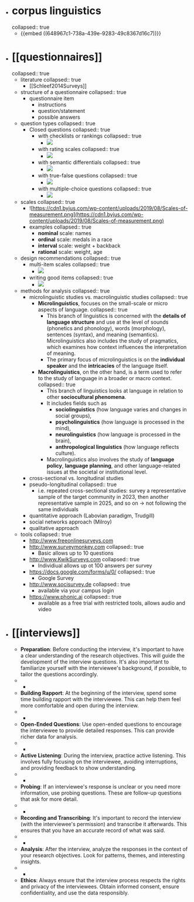 - # corpus linguistics
  collapsed:: true
	- {{embed ((648967c1-738a-439e-9283-49c8367d16c7))}}
- # [[questionnaires]]
  collapsed:: true
	- literature
	  collapsed:: true
		- [[Schleef2014Surveys]]
	- structure of a questionnaire
	  collapsed:: true
		- questionnaire item
			- instructions
			- question/statement
			- possible answers
	- question types
	  collapsed:: true
		- Closed questions
		  collapsed:: true
			- with checklists or rankings
			  collapsed:: true
				- ![](../assets/image_1658999604013_0.png)
			- with rating scales
			  collapsed:: true
				- ![](../assets/image_1658999620130_0.png)
			- with semantic differentials
			  collapsed:: true
				- ![](../assets/image_1658999633665_0.png)
			- with true-false questions
			  collapsed:: true
				- ![](../assets/image_1658999651263_0.png)
			- with multiple-choice questions
			  collapsed:: true
				- ![](../assets/image_1658999671347_0.png)
	- scales
	  collapsed:: true
		- ![https://cdn1.byjus.com/wp-content/uploads/2019/08/Scales-of-measurement.png](https://cdn1.byjus.com/wp-content/uploads/2019/08/Scales-of-measurement.png)
		- examples
		  collapsed:: true
			- **nominal** scale: names
			- **ordinal** scale: medals in a race
			- **interval** scale: weight + backback
			- **rational** scale: weight, age
	- design recommendations
	  collapsed:: true
		- multi-item scales
		  collapsed:: true
			- ![](../assets/image_1658999747646_0.png)
		- writing good items
		  collapsed:: true
			- ![](../assets/image_1658999771675_0.png)
	- methods for analysis
	  collapsed:: true
		- microlinguistic studies vs. macrolinguistic studies
		  collapsed:: true
			- **Microlinguistics**, focuses on the small-scale or micro aspects of language.
			  collapsed:: true
				- This branch of linguistics is concerned with the **details of language structure** and use at the level of sounds (phonetics and phonology), words (morphology), sentences (syntax), and meaning (semantics). Microlinguistics also includes the study of pragmatics, which examines how context influences the interpretation of meaning.
				- The primary focus of microlinguistics is on the **individual speaker** and the **intricacies** of the language itself.
			- **Macrolinguistics**, on the other hand, is a term used to refer to the study of language in a broader or macro context.
			  collapsed:: true
				- This branch of linguistics looks at language in relation to other **sociocultural phenomena**.
				- It includes fields such as
					- **sociolinguistics** (how language varies and changes in social groups),
					- **psycholinguistics** (how language is processed in the mind),
					- **neurolinguistics** (how language is processed in the brain),
					- **anthropological linguistics** (how language reflects culture).
				- Macrolinguistics also involves the study of **language policy**, **language planning**, and other language-related issues at the societal or institutional level.
		- cross-sectional vs. longitudinal studies
		- pseudo-longitudinal
		  collapsed:: true
			- i.e. repeated cross-sectional studies: survey a representative sample of the target community in 2023, then another representative sample in 2025, and so on → not following the same individuals
		- quantitative approach (Labovian paradigm, Trudgill)
		- social networks approach (Milroy)
		- qualitative approach
	- tools
	  collapsed:: true
		- http://www.freeonlinesurveys.com
		- http://www.surveymonkey.com
		  collapsed:: true
			- Basic allows up to 10 questions
		- http://www.KwikSurveys.com
		  collapsed:: true
			- Individiual allows up ot 100 answers per survey
		- https://docs.google.com/forms/u/0/
		  collapsed:: true
			- Google Survey
		- http://www.socisurvey.de
		  collapsed:: true
			- available via your campus login
		- https://www.phonic.ai
		  collapsed:: true
			- available as a free trial with restricted tools, allows audio and video
- # [[interviews]]
	- **Preparation**: Before conducting the interview, it's important to have a clear understanding of the research objectives. This will guide the development of the interview questions. It's also important to familiarize yourself with the interviewee's background, if possible, to tailor the questions accordingly.
	- -
	- **Building Rapport**: At the beginning of the interview, spend some time building rapport with the interviewee. This can help them feel more comfortable and open during the interview.
	- -
	- **Open-Ended Questions**: Use open-ended questions to encourage the interviewee to provide detailed responses. This can provide richer data for analysis.
	- -
	- **Active Listening**: During the interview, practice active listening. This involves fully focusing on the interviewee, avoiding interruptions, and providing feedback to show understanding.
	- -
	- **Probing**: If an interviewee's response is unclear or you need more information, use probing questions. These are follow-up questions that ask for more detail.
	- -
	- **Recording and Transcribing**: It's important to record the interview (with the interviewee's permission) and transcribe it afterwards. This ensures that you have an accurate record of what was said.
	- -
	- **Analysis**: After the interview, analyze the responses in the context of your research objectives. Look for patterns, themes, and interesting insights.
	- -
	- **Ethics**: Always ensure that the interview process respects the rights and privacy of the interviewees. Obtain informed consent, ensure confidentiality, and use the data responsibly.